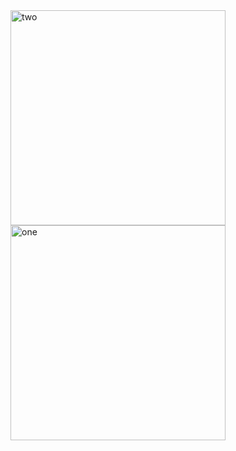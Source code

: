 <img width="344" alt="two" src="https://user-images.githubusercontent.com/49156359/153747142-fb3b96d2-fdbb-4971-abdd-d5313d535d32.png">
<img width="344" alt="one" src="https://user-images.githubusercontent.com/49156359/153747151-82cd6e7f-de52-450e-9f53-4f5b52a2437b.png">
